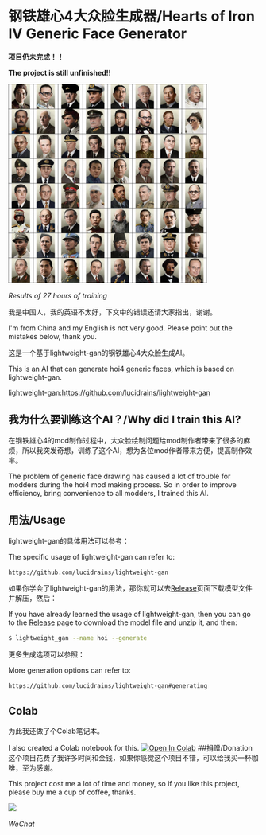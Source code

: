 # 钢铁雄心4大众脸生成器/Hearts of Iron IV Generic Face Generator
**项目仍未完成！！**

**The project is still unfinished!!**

<img src="./images/27h.jpg" width="400px"></img>

*Results of 27 hours of training*

我是中国人，我的英语不太好，下文中的错误还请大家指出，谢谢。

I'm from China and my English is not very good. Please point out the mistakes below, thank you.

这是一个基于lightweight-gan的钢铁雄心4大众脸生成AI。

This is an AI that can generate hoi4 generic faces, which is based on lightweight-gan.

lightweight-gan:https://github.com/lucidrains/lightweight-gan
## 我为什么要训练这个AI？/Why did I train this AI?
在钢铁雄心4的mod制作过程中，大众脸绘制问题给mod制作者带来了很多的麻烦，所以我突发奇想，训练了这个AI，想为各位mod作者带来方便，提高制作效率。

The problem of generic face drawing has caused a lot of trouble for modders during the hoi4 mod making process. So in order to improve efficiency, bring convenience to all modders, I trained this AI.
## 用法/Usage
lightweight-gan的具体用法可以参考：

The specific usage of lightweight-gan can refer to:
```bash
https://github.com/lucidrains/lightweight-gan
```
如果你学会了lightweight-gan的用法，那你就可以去<a href="https://github.com/anzai249/hoi4_face_generator/releases">Release</a>页面下载模型文件并解压，然后：

If you have already learned the usage of lightweight-gan, then you can go to the <a href="https://github.com/anzai249/hoi4_face_generator/releases">Release</a> page to download the model file and unzip it, and then:
```bash
$ lightweight_gan --name hoi --generate
```
更多生成选项可以参照：

More generation options can refer to:
```bash
https://github.com/lucidrains/lightweight-gan#generating
```
## Colab
为此我还做了个Colab笔记本。

I also created a Colab notebook for this.
 [![Open In Colab](https://colab.research.google.com/assets/colab-badge.svg)](https://colab.research.google.com/drive/18Bb1ibaotSXTgxlMzCaS9rcRzXfKYK7B?usp=sharing)
##捐赠/Donation
这个项目花费了我许多时间和金钱，如果你感觉这个项目不错，可以给我买一杯咖啡，至为感谢。

This project cost me a lot of time and money, so if you like this project, please buy me a cup of coffee, thanks.

<img src="./images/wechat.jpg" width="400px"></img>

*WeChat*
